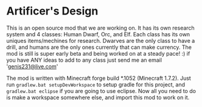 Artificer's Design
==================
This is an open source mod that we are working on. It has its own research system and 4 classes: Human Dwarf, Orc, and Elf. Each class has its own uniques items/mechines for research. Dwarves are the only class to have a drill, and humans are the only ones currently that can make currency. The mod is still is super early beta and being worked on at a steady pace! :) if you have ANY ideas to add to any class just send me an email 'genis231@live.com'

The mod is written with Minecraft forge build *.1052 (Minecraft 1.7.2). Just run `gradlew.bat setupDevWorkspace` to setup gradle for this project, and `gradlew.bat eclipse` if you are going to use eclipse. Now all you need to do is make a workspace somewhere else, and import this mod to work on it.
